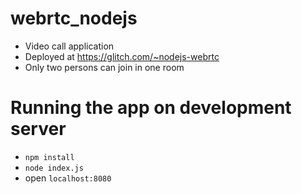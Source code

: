 # webrtc_nodejs
* Video call application
* Deployed at https://glitch.com/~nodejs-webrtc
* Only two persons can join in one room
# Running the app on development server
* `npm install`
* `node index.js`
* open `localhost:8080`